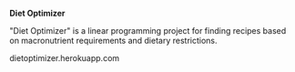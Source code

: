 **Diet Optimizer**

"Diet Optimizer" is a linear programming project for finding recipes based on macronutrient requirements and dietary restrictions.

dietoptimizer.herokuapp.com